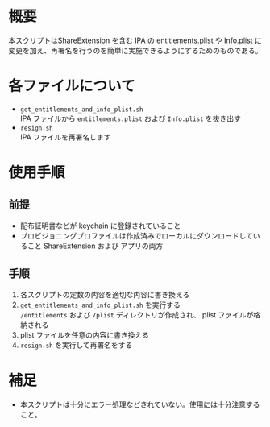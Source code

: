 # 概要

本スクリプトはShareExtension を含む IPA の entitlements.plist や Info.plist に変更を加え、再署名を行うのを簡単に実施できるようにするためのものである。

# 各ファイルについて

*  `get_entitlements_and_info_plist.sh`  
IPA ファイルから `entitlements.plist` および `Info.plist` を抜き出す  
* `resign.sh`  
IPA ファイルを再署名します

# 使用手順

## 前提

* 配布証明書などが keychain に登録されていること
* プロビジョニングプロファイルは作成済みでローカルにダウンロードしていること
ShareExtension および アプリの両方

## 手順

1. 各スクリプトの定数の内容を適切な内容に書き換える  
2. `get_entitlements_and_info_plist.sh`  を実行する  
`/entitlements` および `/plist` ディレクトリが作成され、.plist ファイルが格納される
2. plist ファイルを任意の内容に書き換える
3. `resign.sh` を実行して再署名をする

# 補足

* 本スクリプトは十分にエラー処理などされていない。使用には十分注意すること。
